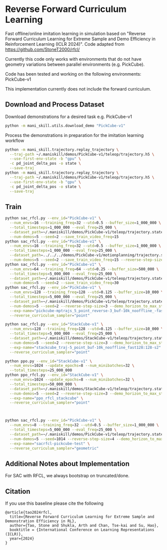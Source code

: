 # Reverse Forward Curriculum Learning

Fast offline/online imitation learning in simulation based on "Reverse Forward Curriculum Learning for Extreme Sample and Demo Efficiency in Reinforcement Learning (ICLR 2024)". Code adapted from https://github.com/StoneT2000/rfcl/

Currently this code only works with environments that do not have geometry variations between parallel environments (e.g. PickCube).

Code has been tested and working on the following environments: PickCube-v1

This implementation currently does not include the forward curriculum.

## Download and Process Dataset

Download demonstrations for a desired task e.g. PickCube-v1
```bash
python -m mani_skill.utils.download_demo "PickCube-v1"
```

Process the demonstrations in preparation for the imitation learning workflow
```bash
python -m mani_skill.trajectory.replay_trajectory \
  --traj-path ~/.maniskill/demos/PickCube-v1/teleop/trajectory.h5 \
  --use-first-env-state -b "gpu" \
  -c pd_joint_delta_pos -o state \
  --save-traj
python -m mani_skill.trajectory.replay_trajectory \
  --traj-path ~/.maniskill/demos/PickCube-v1/teleop/trajectory.h5 \
  --use-first-env-state -b "gpu" \
  -c pd_joint_delta_pos -o state \
  --save-traj
```

## Train

```bash
python sac_rfcl.py --env_id="PickCube-v1" \
  --num_envs=16 --training_freq=32 --utd=0.5 --buffer_size=1_000_000 \
  --total_timesteps=1_000_000 --eval_freq=25_000 \
  --dataset_path=~/.maniskill/demos/PickCube-v1/teleop/trajectory.state.pd_joint_delta_pos.h5 \
  --num-demos=5 --seed=2 --save_train_video_freq=15
python sac_rfcl.py --env_id="PickCube-v1" \
  --num_envs=16 --training_freq=32 --utd=0.5 --buffer_size=1_000_000 \
  --total_timesteps=1_000_000 --eval_freq=25_000 \
  --dataset_path=../../../demos/PickCube-v1/motionplanning/trajectory.state.pd_joint_delta_pos.h5 \
  --num-demos=5 --seed=2 --save_train_video_freq=15 --reverse-step-size=3 --demo_horizon_to_max_steps_ratio=1.5
python sac_rfcl.py --env_id="PickCube-v1" \
  --num_envs=64 --training_freq=64 --utd=0.25 --buffer_size=500_000 \
  --total_timesteps=5_000_000 --eval_freq=25_000 \
  --dataset_path=~/.maniskill/demos/PickCube-v1/teleop/trajectory.state.pd_joint_delta_pos.h5 \
  --num-demos=5 --seed=2 --save_train_video_freq=30
python sac_rfcl.py --env_id="PickCube-v1" \
  --num_envs=128 --training_freq=128 --utd=0.125 --buffer_size=10_000 \
  --total_timesteps=5_000_000 --eval_freq=25_000 \
  --dataset_path=~/.maniskill/demos/PickCube-v1/teleop/trajectory.state.pd_joint_delta_pos.h5 \
  --num-demos=5 --seed=2 --reverse-step-size=3 --demo_horizon_to_max_steps_ratio=1.5 \
  --exp-name="pickcube-mptrajs_5_point_reverse-3_buf-10k_nooffline_-fast128:128-s2" \
  --reverse_curriculum_sampler="point"

python sac_rfcl.py --env_id="StackCube-v1" \
  --num_envs=128 --training_freq=128 --utd=0.125 --buffer_size=10_000 \
  --total_timesteps=5_000_000 --eval_freq=25_000 \
  --dataset_path=~/.maniskill/demos/StackCube-v1/teleop/trajectory.state.pd_joint_delta_pos.h5 \
  --num-demos=5 --seed=2 --reverse-step-size=3 --demo_horizon_to_max_steps_ratio=1.5 \
  --exp-name="stackcube_traj-5_point_buf-10k_nooffline_fast128:128-s2" \
  --reverse_curriculum_sampler="point"

python ppo.py --env_id="StackCube-v1" \
  --num_envs=1024 --update_epochs=8 --num_minibatches=32 \
  --total_timesteps=25_000_000
python ppo_rfcl.py --env_id="StackCube-v1" \
  --num_envs=1024 --update_epochs=8 --num_minibatches=32 \
  --total_timesteps=50_000_000 \
  --dataset_path=~/.maniskill/demos/StackCube-v1/teleop/trajectory.state.pd_joint_delta_pos.h5 \
  --num-demos=5 --seed=2 --reverse-step-size=3 --demo_horizon_to_max_steps_ratio=3 \
  --exp-name="ppo_rfcl_stackcube" \
  --reverse_curriculum_sampler="point"



python sac_rfcl.py --env_id="PickCube-v1" \
  --num_envs=8 --training_freq=32 --utd=0.5 --buffer_size=1_000_000 \
  --total_timesteps=5_000_000 --eval_freq=25_000 \
  --dataset_path=~/.maniskill/demos/PickCube-v1/teleop/trajectory.state.pd_joint_delta_pos.h5 \
  --num-demos=5 --seed=1014 --reverse-step-size=4 --demo_horizon_to_max_steps_ratio=3 \
  --exp-name="sacrfcl-pickcube-test" \
  --reverse_curriculum_sampler="geometric"
```


## Additional Notes about Implementation

For SAC with RFCL, we always bootstrap on truncated/done.

## Citation

If you use this baseline please cite the following
```
@article{tao2024rfcl,
  title={Reverse Forward Curriculum Learning for Extreme Sample and Demonstration Efficiency in RL},
  author={Tao, Stone and Shukla, Arth and Chan, Tse-kai and Su, Hao},
  booktitle = {International Conference on Learning Representations (ICLR)},
  year={2024}
}
```